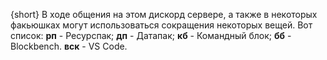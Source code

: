 {short} В ходе общения на этом дискорд сервере, а также в некоторых факьюшках могут использоваться сокращения некоторых вещей. Вот список:
**рп** - Ресурспак;
**дп** - Датапак;
**кб** - Командный блок;
**бб** - Blockbench.
**вск** - VS Code.